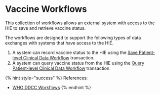 # Vaccine Workflows

This collection of workflows allows an external system with access to the HIE to save and retrieve vaccine status.   

The workflows are designed to support the following types of data exchanges with systems that have access to the HIE.

1. A system can record vaccine status to the HIE using the [Save Patient-level Clinical Data Workflow](shared-health-record/save-patient-level-clinical-data-workflow.md) transaction.  
2. A system can query vaccine status from the HIE using the [Query Patient-level Clinical Data Workflow](shared-health-record/query-patient-level-clinical-data-workflow.md) transaction.  

{% hint style="success" %}
References:

* [WHO DDCC Workflows](https://worldhealthorganization.github.io/ddcc/workflows.html)
{% endhint %}





